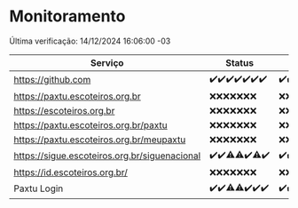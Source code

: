 # Monitoramento

Última verificação: 14/12/2024 16:06:00 -03

|Serviço|Status|Últimas 24h|
|---|---|---|
|https://github.com|<span title="2024-12-07: OK=23">✔️</span><span title="2024-12-08: OK=23">✔️</span><span title="2024-12-09: OK=23">✔️</span><span title="2024-12-10: OK=23">✔️</span><span title="2024-12-11: OK=23">✔️</span><span title="2024-12-12: OK=23">✔️</span><span title="2024-12-13: OK=18">✔️</span>|<span title="13/12/2024 16:06:00 -03 : 200">✔️</span><span title="13/12/2024 17:10:00 -03 : 200">✔️</span><span title="13/12/2024 18:07:00 -03 : 200">✔️</span><span title="13/12/2024 19:07:00 -03 : 200">✔️</span><span title="13/12/2024 20:08:00 -03 : 200">✔️</span><span title="13/12/2024 21:42:00 -03 : 200">✔️</span><span title="13/12/2024 23:17:00 -03 : 200">✔️</span><span title="14/12/2024 00:22:00 -03 : 200">✔️</span><span title="14/12/2024 01:10:00 -03 : 200">✔️</span><span title="14/12/2024 02:08:00 -03 : 200">✔️</span><span title="14/12/2024 03:11:00 -03 : 200">✔️</span><span title="14/12/2024 04:07:00 -03 : 200">✔️</span><span title="14/12/2024 05:10:00 -03 : 200">✔️</span><span title="14/12/2024 06:08:00 -03 : 200">✔️</span><span title="14/12/2024 07:08:00 -03 : 200">✔️</span><span title="14/12/2024 08:06:00 -03 : 200">✔️</span><span title="14/12/2024 09:14:00 -03 : 200">✔️</span><span title="14/12/2024 10:16:00 -03 : 200">✔️</span><span title="14/12/2024 11:06:00 -03 : 200">✔️</span><span title="14/12/2024 12:07:00 -03 : 200">✔️</span><span title="14/12/2024 13:09:00 -03 : 200">✔️</span><span title="14/12/2024 14:06:00 -03 : 200">✔️</span><span title="14/12/2024 15:10:00 -03 : 200">✔️</span><span title="14/12/2024 16:06:00 -03 : 200">✔️</span>|
|https://paxtu.escoteiros.org.br|<span title="2024-12-07: Falhas=23">❌</span><span title="2024-12-08: Falhas=23">❌</span><span title="2024-12-09: Falhas=23">❌</span><span title="2024-12-10: Falhas=23">❌</span><span title="2024-12-11: Falhas=23">❌</span><span title="2024-12-12: Falhas=23">❌</span><span title="2024-12-13: Falhas=18">❌</span>|<span title="13/12/2024 16:06:00 -03 : 403">❌</span><span title="13/12/2024 17:10:00 -03 : 403">❌</span><span title="13/12/2024 18:07:00 -03 : 403">❌</span><span title="13/12/2024 19:07:00 -03 : 403">❌</span><span title="13/12/2024 20:08:00 -03 : 403">❌</span><span title="13/12/2024 21:42:00 -03 : 403">❌</span><span title="13/12/2024 23:17:00 -03 : 403">❌</span><span title="14/12/2024 00:22:00 -03 : 403">❌</span><span title="14/12/2024 01:10:00 -03 : 403">❌</span><span title="14/12/2024 02:08:00 -03 : 403">❌</span><span title="14/12/2024 03:11:00 -03 : 403">❌</span><span title="14/12/2024 04:07:00 -03 : 403">❌</span><span title="14/12/2024 05:10:00 -03 : 403">❌</span><span title="14/12/2024 06:08:00 -03 : 403">❌</span><span title="14/12/2024 07:08:00 -03 : 403">❌</span><span title="14/12/2024 08:06:00 -03 : 403">❌</span><span title="14/12/2024 09:14:00 -03 : 403">❌</span><span title="14/12/2024 10:16:00 -03 : 403">❌</span><span title="14/12/2024 11:06:00 -03 : 403">❌</span><span title="14/12/2024 12:07:00 -03 : 403">❌</span><span title="14/12/2024 13:09:00 -03 : 403">❌</span><span title="14/12/2024 14:06:00 -03 : 403">❌</span><span title="14/12/2024 15:10:00 -03 : 403">❌</span><span title="14/12/2024 16:06:00 -03 : 403">❌</span>|
|https://escoteiros.org.br|<span title="2024-12-07: Falhas=23">❌</span><span title="2024-12-08: Falhas=23">❌</span><span title="2024-12-09: Falhas=23">❌</span><span title="2024-12-10: Falhas=23">❌</span><span title="2024-12-11: Falhas=23">❌</span><span title="2024-12-12: Falhas=23">❌</span><span title="2024-12-13: Falhas=18">❌</span>|<span title="13/12/2024 16:06:00 -03 : 403">❌</span><span title="13/12/2024 17:10:00 -03 : 403">❌</span><span title="13/12/2024 18:07:00 -03 : 403">❌</span><span title="13/12/2024 19:07:00 -03 : 403">❌</span><span title="13/12/2024 20:08:00 -03 : 403">❌</span><span title="13/12/2024 21:42:00 -03 : 403">❌</span><span title="13/12/2024 23:17:00 -03 : 403">❌</span><span title="14/12/2024 00:22:00 -03 : 403">❌</span><span title="14/12/2024 01:10:00 -03 : 403">❌</span><span title="14/12/2024 02:08:00 -03 : 403">❌</span><span title="14/12/2024 03:11:00 -03 : 403">❌</span><span title="14/12/2024 04:07:00 -03 : 403">❌</span><span title="14/12/2024 05:10:00 -03 : 403">❌</span><span title="14/12/2024 06:08:00 -03 : 403">❌</span><span title="14/12/2024 07:08:00 -03 : 403">❌</span><span title="14/12/2024 08:06:00 -03 : 403">❌</span><span title="14/12/2024 09:14:00 -03 : 403">❌</span><span title="14/12/2024 10:16:00 -03 : 403">❌</span><span title="14/12/2024 11:06:00 -03 : 403">❌</span><span title="14/12/2024 12:07:00 -03 : 403">❌</span><span title="14/12/2024 13:09:00 -03 : 403">❌</span><span title="14/12/2024 14:06:00 -03 : 403">❌</span><span title="14/12/2024 15:10:00 -03 : 403">❌</span><span title="14/12/2024 16:06:00 -03 : 403">❌</span>|
|https://paxtu.escoteiros.org.br/paxtu|<span title="2024-12-07: Falhas=23">❌</span><span title="2024-12-08: Falhas=23">❌</span><span title="2024-12-09: Falhas=23">❌</span><span title="2024-12-10: Falhas=23">❌</span><span title="2024-12-11: Falhas=23">❌</span><span title="2024-12-12: Falhas=23">❌</span><span title="2024-12-13: Falhas=18">❌</span>|<span title="13/12/2024 16:06:00 -03 : 403">❌</span><span title="13/12/2024 17:10:00 -03 : 403">❌</span><span title="13/12/2024 18:07:00 -03 : 403">❌</span><span title="13/12/2024 19:07:00 -03 : 403">❌</span><span title="13/12/2024 20:08:00 -03 : 403">❌</span><span title="13/12/2024 21:42:00 -03 : 403">❌</span><span title="13/12/2024 23:17:00 -03 : 403">❌</span><span title="14/12/2024 00:22:00 -03 : 403">❌</span><span title="14/12/2024 01:10:00 -03 : 403">❌</span><span title="14/12/2024 02:08:00 -03 : 403">❌</span><span title="14/12/2024 03:11:00 -03 : 403">❌</span><span title="14/12/2024 04:07:00 -03 : 403">❌</span><span title="14/12/2024 05:10:00 -03 : 403">❌</span><span title="14/12/2024 06:08:00 -03 : 403">❌</span><span title="14/12/2024 07:08:00 -03 : 403">❌</span><span title="14/12/2024 08:06:00 -03 : 403">❌</span><span title="14/12/2024 09:14:00 -03 : 403">❌</span><span title="14/12/2024 10:16:00 -03 : 403">❌</span><span title="14/12/2024 11:06:00 -03 : 403">❌</span><span title="14/12/2024 12:07:00 -03 : 403">❌</span><span title="14/12/2024 13:09:00 -03 : 403">❌</span><span title="14/12/2024 14:06:00 -03 : 403">❌</span><span title="14/12/2024 15:10:00 -03 : 403">❌</span><span title="14/12/2024 16:06:00 -03 : 403">❌</span>|
|https://paxtu.escoteiros.org.br/meupaxtu|<span title="2024-12-07: Falhas=23">❌</span><span title="2024-12-08: Falhas=23">❌</span><span title="2024-12-09: Falhas=23">❌</span><span title="2024-12-10: Falhas=23">❌</span><span title="2024-12-11: Falhas=23">❌</span><span title="2024-12-12: Falhas=23">❌</span><span title="2024-12-13: Falhas=18">❌</span>|<span title="13/12/2024 16:06:00 -03 : 403">❌</span><span title="13/12/2024 17:10:00 -03 : 403">❌</span><span title="13/12/2024 18:07:00 -03 : 403">❌</span><span title="13/12/2024 19:07:00 -03 : 403">❌</span><span title="13/12/2024 20:08:00 -03 : 403">❌</span><span title="13/12/2024 21:42:00 -03 : 403">❌</span><span title="13/12/2024 23:17:00 -03 : 403">❌</span><span title="14/12/2024 00:22:00 -03 : 403">❌</span><span title="14/12/2024 01:10:00 -03 : 403">❌</span><span title="14/12/2024 02:08:00 -03 : 403">❌</span><span title="14/12/2024 03:11:00 -03 : 403">❌</span><span title="14/12/2024 04:07:00 -03 : 403">❌</span><span title="14/12/2024 05:10:00 -03 : 403">❌</span><span title="14/12/2024 06:08:00 -03 : 403">❌</span><span title="14/12/2024 07:08:00 -03 : 403">❌</span><span title="14/12/2024 08:06:00 -03 : 403">❌</span><span title="14/12/2024 09:14:00 -03 : 403">❌</span><span title="14/12/2024 10:16:00 -03 : 403">❌</span><span title="14/12/2024 11:06:00 -03 : 403">❌</span><span title="14/12/2024 12:07:00 -03 : 403">❌</span><span title="14/12/2024 13:09:00 -03 : 403">❌</span><span title="14/12/2024 14:06:00 -03 : 403">❌</span><span title="14/12/2024 15:10:00 -03 : 403">❌</span><span title="14/12/2024 16:06:00 -03 : 403">❌</span>|
|https://sigue.escoteiros.org.br/siguenacional|<span title="2024-12-07: OK=23">✔️</span><span title="2024-12-08: OK=23">✔️</span><span title="2024-12-09: OK=21, Falhas=2">⚠️</span><span title="2024-12-10: OK=22, Falhas=1">⚠️</span><span title="2024-12-11: OK=23">✔️</span><span title="2024-12-12: OK=21, Falhas=2">⚠️</span><span title="2024-12-13: OK=18">✔️</span>|<span title="13/12/2024 16:06:00 -03 : 200">✔️</span><span title="13/12/2024 17:10:00 -03 : 200">✔️</span><span title="13/12/2024 18:07:00 -03 : 200">✔️</span><span title="13/12/2024 19:07:00 -03 : 200">✔️</span><span title="13/12/2024 20:08:00 -03 : 200">✔️</span><span title="13/12/2024 21:42:00 -03 : 200">✔️</span><span title="13/12/2024 23:17:00 -03 : 200">✔️</span><span title="14/12/2024 00:22:00 -03 : 200">✔️</span><span title="14/12/2024 01:10:00 -03 : 200">✔️</span><span title="14/12/2024 02:08:00 -03 : 200">✔️</span><span title="14/12/2024 03:11:00 -03 : 200">✔️</span><span title="14/12/2024 04:07:00 -03 : 200">✔️</span><span title="14/12/2024 05:10:00 -03 : 200">✔️</span><span title="14/12/2024 06:08:00 -03 : 200">✔️</span><span title="14/12/2024 07:08:00 -03 : 200">✔️</span><span title="14/12/2024 08:06:00 -03 : 200">✔️</span><span title="14/12/2024 09:14:00 -03 : 200">✔️</span><span title="14/12/2024 10:16:00 -03 : 200">✔️</span><span title="14/12/2024 11:06:00 -03 : 200">✔️</span><span title="14/12/2024 12:07:00 -03 : 200">✔️</span><span title="14/12/2024 13:09:00 -03 : 200">✔️</span><span title="14/12/2024 14:06:00 -03 : 200">✔️</span><span title="14/12/2024 15:10:00 -03 : 200">✔️</span><span title="14/12/2024 16:06:00 -03 : 200">✔️</span>|
|https://id.escoteiros.org.br/|<span title="2024-12-07: Falhas=23">❌</span><span title="2024-12-08: Falhas=23">❌</span><span title="2024-12-09: Falhas=23">❌</span><span title="2024-12-10: Falhas=23">❌</span><span title="2024-12-11: Falhas=23">❌</span><span title="2024-12-12: Falhas=23">❌</span><span title="2024-12-13: Falhas=18">❌</span>|<span title="13/12/2024 16:06:00 -03 : 403">❌</span><span title="13/12/2024 17:10:00 -03 : 403">❌</span><span title="13/12/2024 18:07:00 -03 : 403">❌</span><span title="13/12/2024 19:07:00 -03 : 403">❌</span><span title="13/12/2024 20:08:00 -03 : 403">❌</span><span title="13/12/2024 21:42:00 -03 : 403">❌</span><span title="13/12/2024 23:17:00 -03 : 403">❌</span><span title="14/12/2024 00:22:00 -03 : 403">❌</span><span title="14/12/2024 01:10:00 -03 : 403">❌</span><span title="14/12/2024 02:08:00 -03 : 403">❌</span><span title="14/12/2024 03:11:00 -03 : 403">❌</span><span title="14/12/2024 04:07:00 -03 : 403">❌</span><span title="14/12/2024 05:10:00 -03 : 403">❌</span><span title="14/12/2024 06:08:00 -03 : 403">❌</span><span title="14/12/2024 07:08:00 -03 : 403">❌</span><span title="14/12/2024 08:06:00 -03 : 403">❌</span><span title="14/12/2024 09:14:00 -03 : 403">❌</span><span title="14/12/2024 10:16:00 -03 : 403">❌</span><span title="14/12/2024 11:06:00 -03 : 403">❌</span><span title="14/12/2024 12:07:00 -03 : 403">❌</span><span title="14/12/2024 13:09:00 -03 : 403">❌</span><span title="14/12/2024 14:06:00 -03 : 403">❌</span><span title="14/12/2024 15:10:00 -03 : 403">❌</span><span title="14/12/2024 16:06:00 -03 : 403">❌</span>|
|Paxtu Login|<span title="2024-12-07: OK=23">✔️</span><span title="2024-12-08: OK=23">✔️</span><span title="2024-12-09: OK=22, Falhas=1">⚠️</span><span title="2024-12-10: OK=22, Falhas=1">⚠️</span><span title="2024-12-11: OK=23">✔️</span><span title="2024-12-12: OK=23">✔️</span><span title="2024-12-13: OK=18">✔️</span>|<span title="13/12/2024 16:06:00 -03 : 200">✔️</span><span title="13/12/2024 17:10:00 -03 : 200">✔️</span><span title="13/12/2024 18:07:00 -03 : 200">✔️</span><span title="13/12/2024 19:07:00 -03 : 200">✔️</span><span title="13/12/2024 20:08:00 -03 : 200">✔️</span><span title="13/12/2024 21:42:00 -03 : 200">✔️</span><span title="13/12/2024 23:17:00 -03 : 200">✔️</span><span title="14/12/2024 00:22:00 -03 : 200">✔️</span><span title="14/12/2024 01:10:00 -03 : 200">✔️</span><span title="14/12/2024 02:08:00 -03 : 200">✔️</span><span title="14/12/2024 03:11:00 -03 : 200">✔️</span><span title="14/12/2024 04:07:00 -03 : 200">✔️</span><span title="14/12/2024 05:10:00 -03 : 200">✔️</span><span title="14/12/2024 06:08:00 -03 : 200">✔️</span><span title="14/12/2024 07:08:00 -03 : 200">✔️</span><span title="14/12/2024 08:06:00 -03 : 200">✔️</span><span title="14/12/2024 09:14:00 -03 : 200">✔️</span><span title="14/12/2024 10:16:00 -03 : 200">✔️</span><span title="14/12/2024 11:06:00 -03 : 200">✔️</span><span title="14/12/2024 12:07:00 -03 : 200">✔️</span><span title="14/12/2024 13:09:00 -03 : 200">✔️</span><span title="14/12/2024 14:06:00 -03 : 200">✔️</span><span title="14/12/2024 15:10:00 -03 : 200">✔️</span><span title="14/12/2024 16:06:00 -03 : 200">✔️</span>|
